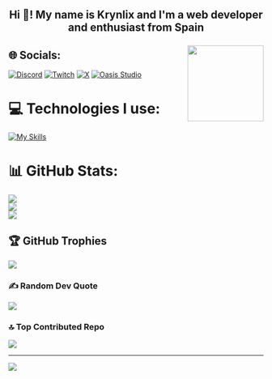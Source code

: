 <h2 align="center">Hi 👋! My name is Krynlix and I'm a web developer and enthusiast from Spain</h2>

###
###

<img align="right" height="150" src="https://avatars.githubusercontent.com/u/99536041?v=4" />

###
## 🌐 Socials:
[![Discord](https://img.shields.io/badge/Discord-%237289DA.svg?logo=discord&logoColor=white)](https://discord.gg/v4WPndKRKm) [![Twitch](https://img.shields.io/badge/Twitch-%239146FF.svg?logo=Twitch&logoColor=white)](https://twitch.tv/appa_5) [![X](https://img.shields.io/badge/X-black.svg?logo=X&logoColor=white)](https://x.com/NeyluxTeam)
[![Oasis Studio](https://img.shields.io/badge/Discord-%237289DA.svg?logo=discord&logoColor=white)](https://discord.gg/unWH6YNGnQ)

# 💻 Technologies I use:
[![My Skills](https://skillicons.dev/icons?i=arduino,astro,bash,bun,cloudfare,codepen,css,devto,discord,bots,discordjs,django,git,github,html,js,md,mongodb,nodejs,notion,npm,obsidian,py,raspberrypi,typescript,unreal,vscode&perline=16)](https://skillicons.dev)
# 📊 GitHub Stats:
![](https://github-readme-stats.vercel.app/api?username=Krynlix5&theme=tokyonight&hide_border=true&include_all_commits=false&count_private=false)<br/>
![](https://github-readme-streak-stats.herokuapp.com/?user=Krynlix5&theme=tokyonight&hide_border=true)<br/>
![](https://github-readme-stats.vercel.app/api/top-langs/?username=Krynlix5&theme=tokyonight&hide_border=true&include_all_commits=false&count_private=false&layout=compact)

## 🏆 GitHub Trophies
![](https://github-profile-trophy.vercel.app/?username=Krynlix5&theme=merko&no-frame=true&no-bg=true&margin-w=4)

### ✍️ Random Dev Quote
![](https://quotes-github-readme.vercel.app/api?type=horizontal&theme=gruvbox)

### 🔝 Top Contributed Repo
![](https://github-contributor-stats.vercel.app/api?username=Krynlix5&limit=5&theme=dark&combine_all_yearly_contributions=true)

---
[![](https://visitcount.itsvg.in/api?id=Krynlix5&icon=1&color=0)](https://visitcount.itsvg.in)

<!-- Proudly created with GPRM ( https://gprm.itsvg.in ) -->
